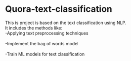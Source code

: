 # Quora-text-classification
This is project is based on the text classification using NLP.<br>  It includes the methods like: <br>
-Applying text preprocessing techniques <br>     
-Implement the bag of words model  <br>   
-Train ML models for text classification <br>
